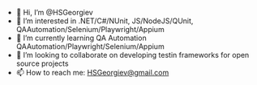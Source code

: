 - 👋 Hi, I’m @HSGeorgiev
- 👀 I’m interested in .NET/C#/NUnit, JS/NodeJS/QUnit, QAAutomation/Selenium/Playwright/Appium
- 🌱 I’m currently learning QA Automation QAAutomation/Playwright/Selenium/Appium
- 💞️ I’m looking to collaborate on developing testin frameworks for open source projects
- 📫 How to reach me: HSGeorgiev@gmail.com


<!---
HSGeorgiev/HSGeorgiev is a ✨ special ✨ repository because its `README.md` (this file) appears on your GitHub profile.
You can click the Preview link to take a look at your changes.
--->
